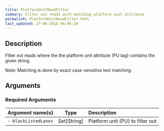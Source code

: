 ```yaml
---
title: PlatformUnitReadFilter
summary: Filter out reads with matching platform unit attribute
permalink: PlatformUnitReadFilter.html
last_updated: 27-06-2018 06:06:39
---
```



## Description

Filter out reads where the the platform unit attribute (PU tag) contains the given string.

 <p>Note: Matching is done by exact case-sensitive text matching.</p>

## Arguments

### Required Arguments

| Argument name(s) | Type | Description |
| :--------------- | :--: | :------ |
| `--blackListedLanes` | Set[String] | Platform unit (PU) to filter out |


